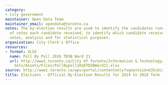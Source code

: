 ```yaml
---
category:
- City government
maintainer: Open Data Team
maintainer_email: opendata@toronto.ca
notes: The by-election results are used to identify the candidates running, the number
  of votes each candidate received, to identify which candidate received the most
  votes, analysis and for statistical purposes.
organization: City Clerk's Office
resources:
- format: XLSX
  name: Poll By Poll 2016 TDSB Ward 21
  url: http://www1.toronto.ca/City Of Toronto/Information & Technology/Open Data/Data
    Sets/Assets/Files/PollBypoll2016TDSBWard21.xlsx
source: http://www1.toronto.ca/wps/portal/contentonly?vgnextoid=b35c6c24ecc53510VgnVCM10000071d60f89RCRD&vgnextchannel=1a66e03bb8d1e310VgnVCM10000071d60f89RCRD
title: Elections - Official By-Election Results for 2014 to 2018 Term
---
```

